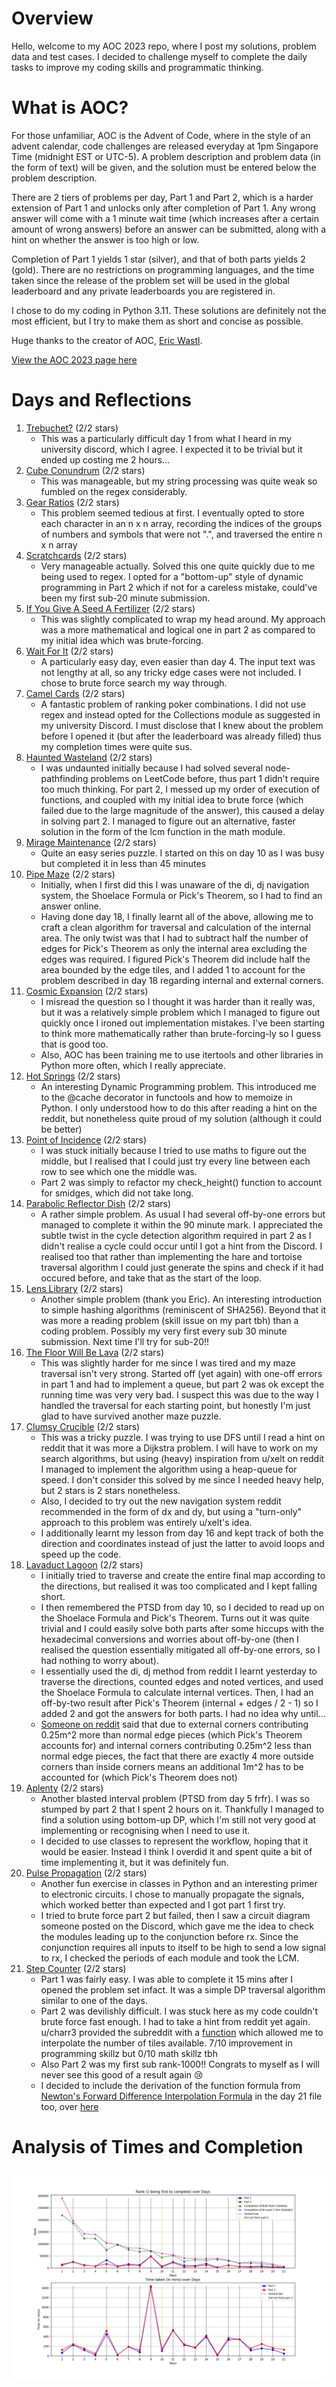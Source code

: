 # Overview
Hello, welcome to my AOC 2023 repo, where I post my solutions, problem data and test cases. I decided to challenge myself to complete the daily tasks to improve my coding skills and programmatic thinking.

# What is AOC?
For those unfamiliar, AOC is the Advent of Code, where in the style of an advent calendar, code challenges are released everyday at 1pm Singapore Time (midnight EST or UTC-5). A problem description and problem data (in the form of text) will be given, and the solution must be entered below the problem description. 

There are 2 tiers of problems per day, Part 1 and Part 2, which is a harder extension of Part 1 and unlocks only after completion of Part 1. Any wrong answer will come with a 1 minute wait time (which increases after a certain amount of wrong answers) before an answer can be submitted, along with a hint on whether the answer is too high or low. 

Completion of Part 1 yields 1 star (silver), and that of both parts yields 2 (gold). There are no restrictions on programming languages, and the time taken since the release of the problem set will be used in the global leaderboard and any private leaderboards you are registered in.

I chose to do my coding in Python 3.11. These solutions are definitely not the most efficient, but I try to make them as short and concise as possible.

Huge thanks to the creator of AOC, [Eric Wastl](http://was.tl/).

[View the AOC 2023 page here](https://adventofcode.com/2023/about)

# Days and Reflections
1.  [Trebuchet?](https://adventofcode.com/2023/day/1) (2/2 stars)
    * This was a particularly difficult day 1 from what I heard in my university discord, which I agree. I expected it to be trivial but it ended up costing me 2 hours...
2.  [Cube Conundrum](https://adventofcode.com/2023/day/2) (2/2 stars)
    * This was manageable, but my string processing was quite weak so fumbled on the regex considerably.
3.  [Gear Ratios](https://adventofcode.com/2023/day/3) (2/2 stars)
    * This problem seemed tedious at first. I eventually opted to store each character in an n x n array, recording the indices of the groups of numbers and symbols that were not ".", and traversed the entire n x n array
4.  [Scratchcards](https://adventofcode.com/2023/day/4) (2/2 stars)
    * Very manageable actually. Solved this one quite quickly due to me being used to regex. I opted for a "bottom-up" style of dynamic programming in Part 2 which if not for a careless mistake, could've been my first sub-20 minute submission.
5.  [If You Give A Seed A Fertilizer](https://adventofcode.com/2023/day/5) (2/2 stars)
    * This was slightly complicated to wrap my head around. My approach was a more mathematical and logical one in part 2 as compared to my initial idea which was brute-forcing.
6.  [Wait For It](https://adventofcode.com/2023/day/6) (2/2 stars)
    * A particularly easy day, even easier than day 4. The input text was not lengthy at all, so any tricky edge cases were not included. I chose to brute force search my way through.
7.  [Camel Cards](https://adventofcode.com/2023/day/7) (2/2 stars)
    * A fantastic problem of ranking poker combinations. I did not use regex and instead opted for the Collections module as suggested in my university Discord. I must disclose that I knew about the problem before I opened it (but after the leaderboard was already filled) thus my completion times were quite sus.
8.  [Haunted Wasteland](https://adventofcode.com/2023/day/8) (2/2 stars)
    * I was undaunted initially because I had solved several node-pathfinding problems on LeetCode before, thus part 1 didn't require too much thinking. For part 2, I messed up my order of execution of functions, and coupled with my initial idea to brute force (which failed due to the large magnitude of the answer), this caused a delay in solving part 2. I managed to figure out an alternative, faster solution in the form of the lcm function in the math module.
9.  [Mirage Maintenance](https://adventofcode.com/2023/day/9) (2/2 stars)
    * Quite an easy series puzzle. I started on this on day 10 as I was busy but completed it in less than 45 minutes
10. [Pipe Maze](https://adventofcode.com/2023/day/10) (2/2 stars)
    * Initially, when I first did this I was unaware of the di, dj navigation system, the Shoelace Formula or Pick's Theorem, so I had to find an answer online.
    * Having done day 18, I finally learnt all of the above, allowing me to craft a clean algorithm for traversal and calculation of the internal area. The only twist was that I had to subtract half the number of edges for Pick's Theorem as only the internal area excluding the edges was required. I figured Pick's Theorem did include half the area bounded by the edge tiles, and I added 1 to account for the problem described in day 18 regarding internal and external corners.
11. [Cosmic Expansion](https://adventofcode.com/2023/day/11) (2/2 stars)
    * I misread the question so I thought it was harder than it really was, but it was a relatively simple problem which I managed to figure out quickly once I ironed out implementation mistakes. I've been starting to think more mathematically rather than brute-forcing-ly so I guess that is good too.
    * Also, AOC has been training me to use itertools and other libraries in Python more often, which I really appreciate.
12. [Hot Springs](https://adventofcode.com/2023/day/12) (2/2 stars)
    * An interesting Dynamic Programming problem. This introduced me to the @cache decorator in functools and how to memoize in Python. I only understood how to do this after reading a hint on the reddit, but nonetheless quite proud of my solution (although it could be better)
13. [Point of Incidence](https://adventofcode.com/2023/day/13) (2/2 stars)
    * I was stuck initially because I tried to use maths to figure out the middle, but I realised that I could just try every line between each row to see which one the middle was.
    * Part 2 was simply to refactor my check_height() function to account for smidges, which did not take long.
14. [Parabolic Reflector Dish](https://adventofcode.com/2023/day/14) (2/2 stars)
    * A rather simple problem. As usual I had several off-by-one errors but managed to complete it within the 90 minute mark. I appreciated the subtle twist in the cycle detection algorithm required in part 2 as I didn't realise a cycle could occur until I got a hint from the Discord. I realised too that rather than implementing the hare and tortoise traversal algorithm I could just generate the spins and check if it had occured before, and take that as the start of the loop.
15. [Lens Library](https://adventofcode.com/2023/day/15) (2/2 stars)
    * Another simple problem (thank you Eric). An interesting introduction to simple hashing algorithms (reminiscent of SHA256). Beyond that it was more a reading problem (skill issue on my part tbh) than a coding problem. Possibly my very first every sub 30 minute submission. Next time I'll try for sub-20!!
16. [The Floor Will Be Lava](https://adventofcode.com/2023/day/16) (2/2 stars)
    * This was slightly harder for me since I was tired and my maze traversal isn't very strong. Started off (yet again) with one-off errors in part 1 and had to implement a queue, but part 2 was ok except the running time was very very bad. I suspect this was due to the way I handled the traversal for each starting point, but honestly I'm just glad to have survived another maze puzzle.
17. [Clumsy Crucible](https://adventofcode.com/2023/day/17) (2/2 stars)
    * This was a tricky puzzle. I was trying to use DFS until I read a hint on reddit that it was more a Dijkstra problem. I will have to work on my search algorithms, but using (heavy) inspiration from u/xelt on reddit I managed to implement the algorithm using a heap-queue for speed. I don't consider this solved by me since I needed heavy help, but 2 stars is 2 stars nonetheless.
    * Also, I decided to try out the new navigation system reddit recommended in the form of dx and dy, but using a "turn-only" approach to this problem was entirely u/xelt's idea.
    * I additionally learnt my lesson from day 16 and kept track of both the direction and coordinates instead of just the latter to avoid loops and speed up the code.
18. [Lavaduct Lagoon](https://adventofcode.com/2023/day/18) (2/2 stars)
    * I initially tried to traverse and create the entire final map according to the directions, but realised it was too complicated and I kept falling short.
    * I then remembered the PTSD from day 10, so I decided to read up on the Shoelace Formula and Pick's Theorem. Turns out it was quite trivial and I could easily solve both parts after some hiccups with the hexadecimal conversions and worries about off-by-one (then I realised the question essentially mitigated all off-by-one errors, so I had nothing to worry about).
    * I essentially used the di, dj method from reddit I learnt yesterday to traverse the directions, counted edges and noted vertices, and used the Shoelace Formula to calculate internal vertices. Then, I had an off-by-two result after Pick's Theorem (internal + edges / 2 - 1) so I added 2 and got the answers for both parts. I had no idea why until...
    * [Someone on reddit](https://www.reddit.com/r/adventofcode/comments/18l0qtr/comment/kdv2206/?utm_source=share&utm_medium=web3x&utm_name=web3xcss&utm_term=1&utm_content=share_button) said that due to external corners contributing 0.25m^2 more than normal edge pieces (which Pick's Theorem accounts for) and internal corners contributing 0.25m^2 less than normal edge pieces, the fact that there are exactly 4 more outside corners than inside corners means an additional 1m^2 has to be accounted for (which Pick's Theorem does not)
19. [Aplenty](https://adventofcode.com/2023/day/19) (2/2 stars)
    * Another blasted interval problem (PTSD from day 5 frfr). I was so stumped by part 2 that I spent 2 hours on it. Thankfully I managed to find a solution using bottom-up DP, which I'm still not very good at implementing or recognising when I need to use it.
    * I decided to use classes to represent the workflow, hoping that it would be easier. Instead I think I overdid it and spent quite a bit of time implementing it, but it was definitely fun.
20. [Pulse Propagation](https://adventofcode.com/2023/day/20) (2/2 stars)
    * Another fun exercise in classes in Python and an interesting primer to electronic circuits. I chose to manually propagate the signals, which worked better than expected and I got part 1 first try.
    * I tried to brute force part 2 but failed, then I saw a circuit diagram someone posted on the Discord, which gave me the idea to check the modules leading up to the conjunction before rx. Since the conjunction requires all inputs to itself to be high to send a low signal to rx, I checked the periods of each module and took the LCM.
21. [Step Counter](https://adventofcode.com/2023/day/21) (2/2 stars)
    * Part 1 was fairly easy. I was able to complete it 15 mins after I opened the problem set infact. It was a simple DP traversal algorithm similar to one of the days.
    * Part 2 was devilishly difficult. I was stuck here as my code couldn't brute force fast enough. I had to take a hint from reddit yet again. u/charr3 provided the subreddit with a [function](https://www.reddit.com/r/adventofcode/comments/18nevo3/comment/keaiiq7/?utm_source=share&utm_medium=web3x&utm_name=web3xcss&utm_term=1&utm_content=share_button) which allowed me to interpolate the number of tiles available. 7/10 improvement in programming skillz but 0/10 math skillz tbh
    * Also Part 2 was my first sub rank-1000!! Congrats to myself as I will never see this good of a result again :cry:
    * I decided to include the derivation of the function formula from [Newton's Forward Difference Interpolation Formula](https://en.wikipedia.org/wiki/Newton_polynomial) in the day 21 file too, over [here](day_21/derivation.jpg)

# Analysis of Times and Completion
![](stats/stat_of_the_day.png?raw=true)

